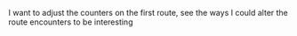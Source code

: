 I want to adjust the counters on the first route, see the ways I could alter the route encounters to be interesting